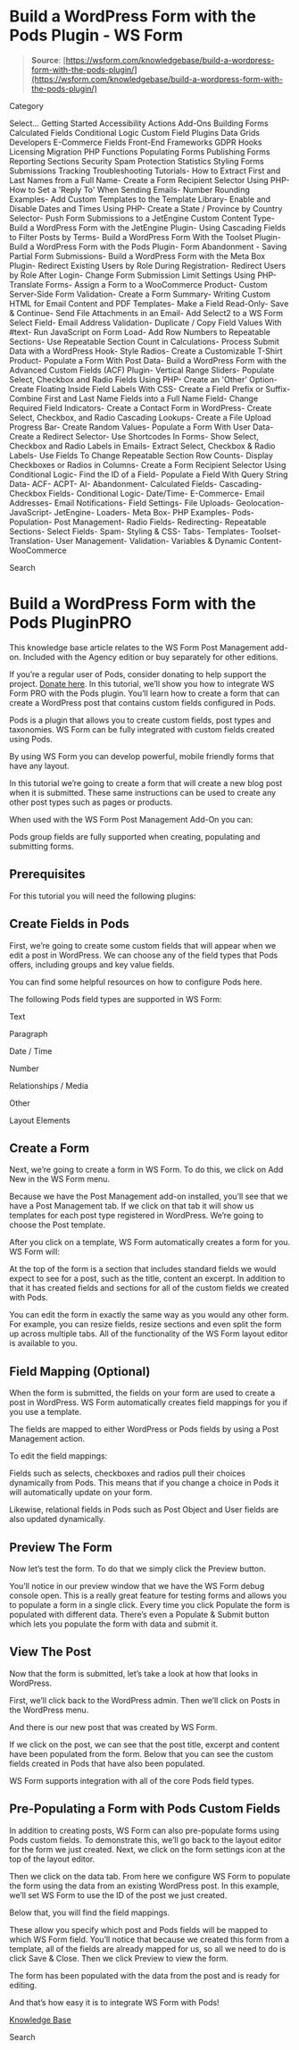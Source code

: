 # Build a WordPress Form with the Pods Plugin - WS Form

> **Source**: [https://wsform.com/knowledgebase/build-a-wordpress-form-with-the-pods-plugin/](https://wsform.com/knowledgebase/build-a-wordpress-form-with-the-pods-plugin/)


Category

Select...
 Getting Started Accessibility Actions Add-Ons Building Forms Calculated Fields Conditional Logic Custom Field Plugins Data Grids Developers E-Commerce Fields Front-End Frameworks GDPR Hooks Licensing Migration PHP Functions Populating Forms Publishing Forms Reporting Sections Security Spam Protection Statistics Styling Forms Submissions Tracking Troubleshooting Tutorials- How to Extract First and Last Names from a Full Name- Create a Form Recipient Selector Using PHP- How to Set a 'Reply To' When Sending Emails- Number Rounding Examples- Add Custom Templates to the Template Library- Enable and Disable Dates and Times Using PHP- Create a State / Province by Country Selector- Push Form Submissions to a JetEngine Custom Content Type- Build a WordPress Form with the JetEngine Plugin- Using Cascading Fields to Filter Posts by Terms- Build a WordPress Form With the Toolset Plugin- Build a WordPress Form with the Pods Plugin- Form Abandonment - Saving Partial Form Submissions- Build a WordPress Form with the Meta Box Plugin- Redirect Existing Users by Role During Registration- Redirect Users by Role After Login- Change Form Submission Limit Settings Using PHP- Translate Forms- Assign a Form to a WooCommerce Product- Custom Server-Side Form Validation- Create a Form Summary- Writing Custom HTML for Email Content and PDF Templates- Make a Field Read-Only- Save & Continue- Send File Attachments in an Email- Add Select2 to a WS Form Select Field- Email Address Validation- Duplicate / Copy Field Values With #text- Run JavaScript on Form Load- Add Row Numbers to Repeatable Sections- Use Repeatable Section Count in Calculations- Process Submit Data with a WordPress Hook- Style Radios- Create a Customizable T-Shirt Product- Populate a Form With Post Data- Build a WordPress Form with the Advanced Custom Fields (ACF) Plugin- Vertical Range Sliders- Populate Select, Checkbox and Radio Fields Using PHP- Create an 'Other' Option- Create Floating Inside Field Labels With CSS- Create a Field Prefix or Suffix- Combine First and Last Name Fields into a Full Name Field- Change Required Field Indicators- Create a Contact Form in WordPress- Create Select, Checkbox, and Radio Cascading Lookups- Create a File Upload Progress Bar- Create Random Values- Populate a Form With User Data- Create a Redirect Selector- Use Shortcodes In Forms- Show Select, Checkbox and Radio Labels in Emails- Extract Select, Checkbox & Radio Labels- Use Fields To Change Repeatable Section Row Counts- Display Checkboxes or Radios in Columns- Create a Form Recipient Selector Using Conditional Logic- Find the ID of a Field- Populate a Field With Query String Data- ACF- ACPT- AI- Abandonment- Calculated Fields- Cascading- Checkbox Fields- Conditional Logic- Date/Time- E-Commerce- Email Addresses- Email Notifications- Field Settings- File Uploads- Geolocation- JavaScript- JetEngine- Loaders- Meta Box- PHP Examples- Pods- Population- Post Management- Radio Fields- Redirecting- Repeatable Sections- Select Fields- Spam- Styling & CSS- Tabs- Templates- Toolset- Translation- User Management- Validation- Variables & Dynamic Content- WooCommerce

Search

# Build a WordPress Form with the Pods PluginPRO

This knowledge base article relates to the WS Form Post Management add-on.
Included with the Agency edition or buy separately for other editions.

If you’re a regular user of Pods, consider donating to help support the project. [Donate here](https://friends.pods.io/).
In this tutorial, we’ll show you how to integrate WS Form PRO with the Pods plugin. You’ll learn how to create a form that can create a WordPress post that contains custom fields configured in Pods.

Pods is a plugin that allows you to create custom fields, post types and taxonomies. WS Form can be fully integrated with custom fields created using Pods.

By using WS Form you can develop powerful, mobile friendly forms that have any layout.

In this tutorial we’re going to create a form that will create a new blog post when it is submitted. These same instructions can be used to create any other post types such as pages or products.

When used with the WS Form Post Management Add-On you can:

Pods group fields are fully supported when creating, populating and submitting forms.

## Prerequisites

For this tutorial you will need the following plugins:

## Create Fields in Pods

First, we’re going to create some custom fields that will appear when we edit a post in WordPress. We can choose any of the field types that Pods offers, including groups and key value fields.

You can find some helpful resources on how to configure Pods here.

The following Pods field types are supported in WS Form:

Text

Paragraph

Date / Time

Number

Relationships / Media

Other

Layout Elements

## Create a Form

Next, we’re going to create a form in WS Form. To do this, we click on Add New in the WS Form menu.

Because we have the Post Management add-on installed, you’ll see that we have a Post Management tab. If we click on that tab it will show us templates for each post type registered in WordPress. We’re going to choose the Post template.

After you click on a template, WS Form automatically creates a form for you. WS Form will:

At the top of the form is a section that includes standard fields we would expect to see for a post, such as the title, content an excerpt. In addition to that it has created fields and sections for all of the custom fields we created with Pods.

You can edit the form in exactly the same way as you would any other form. For example, you can resize fields, resize sections and even split the form up across multiple tabs. All of the functionality of the WS Form layout editor is available to you.

## Field Mapping (Optional)

When the form is submitted, the fields on your form are used to create a post in WordPress. WS Form automatically creates field mappings for you if you use a template.

The fields are mapped to either WordPress or Pods fields by using a Post Management action.

To edit the field mappings:

Fields such as selects, checkboxes and radios pull their choices dynamically from Pods. This means that if you change a choice in Pods it will automatically update on your form.

Likewise, relational fields in Pods such as Post Object and User fields are also updated dynamically.

## Preview The Form

Now let’s test the form. To do that we simply click the Preview button.

You’ll notice in our preview window that we have the WS Form debug console open. This is a really great feature for testing forms and allows you to populate a form in a single click. Every time you click Populate the form is populated with different data. There’s even a Populate & Submit button which lets you populate the form with data and submit it.

## View The Post

Now that the form is submitted, let’s take a look at how that looks in WordPress.

First, we’ll click back to the WordPress admin. Then we’ll click on Posts in the WordPress menu.

And there is our new post that was created by WS Form.

If we click on the post, we can see that the post title, excerpt and content have been populated from the form. Below that you can see the custom fields created in Pods that have also been populated.

WS Form supports integration with all of the core Pods field types.

## Pre-Populating a Form with Pods Custom Fields

In addition to creating posts, WS Form can also pre-populate forms using Pods custom fields. To demonstrate this, we’ll go back to the layout editor for the form we just created. Next, we click on the form settings icon at the top of the layout editor.

Then we click on the data tab. From here we configure WS Form to populate the form using the data from an existing WordPress post. In this example, we’ll set WS Form to use the ID of the post we just created.

Below that, you will find the field mappings.

These allow you specify which post and Pods fields will be mapped to which WS Form field. You’ll notice that because we created this form from a template, all of the fields are already mapped for us, so all we need to do is click Save & Close. Then we click Preview to view the form.

The form has been populated with the data from the post and is ready for editing.

And that’s how easy it is to integrate WS Form with Pods!

 

[Knowledge Base](https://wsform.com/knowledgebase/)

Search

